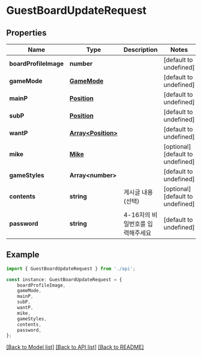 # GuestBoardUpdateRequest


## Properties

Name | Type | Description | Notes
------------ | ------------- | ------------- | -------------
**boardProfileImage** | **number** |  | [default to undefined]
**gameMode** | [**GameMode**](GameMode.md) |  | [default to undefined]
**mainP** | [**Position**](Position.md) |  | [default to undefined]
**subP** | [**Position**](Position.md) |  | [default to undefined]
**wantP** | [**Array&lt;Position&gt;**](Position.md) |  | [default to undefined]
**mike** | [**Mike**](Mike.md) |  | [optional] [default to undefined]
**gameStyles** | **Array&lt;number&gt;** |  | [default to undefined]
**contents** | **string** | 게시글 내용 (선택) | [optional] [default to undefined]
**password** | **string** | 4-16자의 비밀번호를 입력해주세요 | [default to undefined]

## Example

```typescript
import { GuestBoardUpdateRequest } from './api';

const instance: GuestBoardUpdateRequest = {
    boardProfileImage,
    gameMode,
    mainP,
    subP,
    wantP,
    mike,
    gameStyles,
    contents,
    password,
};
```

[[Back to Model list]](../README.md#documentation-for-models) [[Back to API list]](../README.md#documentation-for-api-endpoints) [[Back to README]](../README.md)
